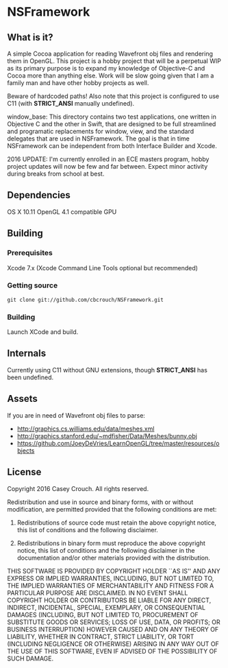 NSFramework
=============

What is it?
-----------

A simple Cocoa application for reading Wavefront obj files and rendering them in OpenGL. This project is
a hobby project that will be a perpetual WIP as its primary purpose is to expand my knowledge of
Objective-C and Cocoa more than anything else. Work will be slow going given that I am a family man and
have other hobby projects as well.

Beware of hardcoded paths! Also note that this project is configured to use C11 (with __STRICT_ANSI__ manually undefined).

window_base: This directory contains two test applications, one written in Objective C and the other in
Swift, that are designed to be full streamlined and programatic replacements for window, view, and the
standard delegates that are used in NSFramework. The goal is that in time NSFramework can be independent
from both Interface Builder and Xcode.

2016 UPDATE: I'm currently enrolled in an ECE masters program, hobby project updates will now be few and far
between. Expect minor activity during breaks from school at best.

Dependencies
------------

OS X 10.11
OpenGL 4.1 compatible GPU

Building
--------

### Prerequisites

Xcode 7.x
(Xcode Command Line Tools optional but recommended)

### Getting source

	git clone git://github.com/cbcrouch/NSFramework.git

### Building

Launch XCode and build.

Internals
---------

Currently using C11 without GNU extensions, though __STRICT_ANSI__ has been undefined.

Assets
------

If you are in need of Wavefront obj files to parse:
- http://graphics.cs.williams.edu/data/meshes.xml
- http://graphics.stanford.edu/~mdfisher/Data/Meshes/bunny.obj
- https://github.com/JoeyDeVries/LearnOpenGL/tree/master/resources/objects

License
-------

Copyright 2016 Casey Crouch. All rights reserved.

Redistribution and use in source and binary forms, with or without
modification, are permitted provided that the following conditions are met:

   1. Redistributions of source code must retain the above copyright notice,
      this list of conditions and the following disclaimer.

   2. Redistributions in binary form must reproduce the above copyright notice,
      this list of conditions and the following disclaimer in the documentation
      and/or other materials provided with the distribution.

THIS SOFTWARE IS PROVIDED BY COPYRIGHT HOLDER ``AS IS'' AND ANY EXPRESS OR
IMPLIED WARRANTIES, INCLUDING, BUT NOT LIMITED TO, THE IMPLIED WARRANTIES OF
MERCHANTABILITY AND FITNESS FOR A PARTICULAR PURPOSE ARE DISCLAIMED. IN NO
EVENT SHALL COPYRIGHT HOLDER OR CONTRIBUTORS BE LIABLE FOR ANY DIRECT,
INDIRECT, INCIDENTAL, SPECIAL, EXEMPLARY, OR CONSEQUENTIAL DAMAGES (INCLUDING,
BUT NOT LIMITED TO, PROCUREMENT OF SUBSTITUTE GOODS OR SERVICES; LOSS OF USE,
DATA, OR PROFITS; OR BUSINESS INTERRUPTION) HOWEVER CAUSED AND ON ANY THEORY OF
LIABILITY, WHETHER IN CONTRACT, STRICT LIABILITY, OR TORT (INCLUDING NEGLIGENCE
OR OTHERWISE) ARISING IN ANY WAY OUT OF THE USE OF THIS SOFTWARE, EVEN IF
ADVISED OF THE POSSIBILITY OF SUCH DAMAGE.
